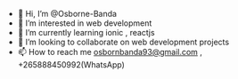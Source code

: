 - 👋 Hi, I’m @Osborne-Banda
- 👀 I’m interested in web development
- 🌱 I’m currently learning ionic , reactjs
- 💞️ I’m looking to collaborate on web development projects
- 📫 How to reach me osbornbanda93@gmail.com , +265888450992(WhatsApp)

<!---
Osborne-Banda/Osborne-Banda is a ✨ special ✨ repository because its `README.md` (this file) appears on your GitHub profile.
You can click the Preview link to take a look at your changes.
--->
